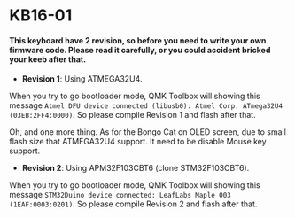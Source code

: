 # KB16-01

#### This keyboard have 2 revision, so before you need to write your own firmware code. Please read it carefully, or you could accident bricked your keeb after that.

- **Revision 1**: Using ATMEGA32U4.

When you try to go bootloader mode, QMK Toolbox will showing this message `Atmel DFU device connected (libusb0): Atmel Corp. ATmega32U4 (03EB:2FF4:0000)`. So please compile Revision 1 and flash after that.

Oh, and one more thing. As for the Bongo Cat on OLED screen, due to small flash size that ATMEGA32U4 support. It need to be disable Mouse key support.

- **Revision 2**: Using APM32F103CBT6 (clone STM32F103CBT6).

When you try to go bootloader mode, QMK Toolbox will showing this message `STM32Duino device connected: LeafLabs Maple 003 (1EAF:0003:0201)`. So please compile Revision 2 and flash after that.
